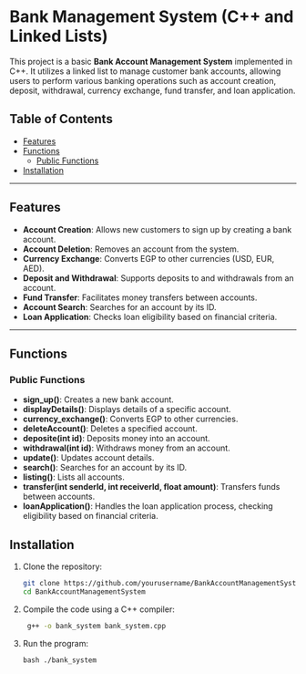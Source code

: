 # Bank Management System (C++ and Linked Lists)

This project is a basic **Bank Account Management System** implemented in C++. It utilizes a linked list to manage customer bank accounts, allowing users to perform various banking operations such as account creation, deposit, withdrawal, currency exchange, fund transfer, and loan application.

## Table of Contents
- [Features](#features)
- [Functions](#functions)
  - [Public Functions](#public-functions)
- [Installation](#installation)

---

## Features

- **Account Creation**: Allows new customers to sign up by creating a bank account.
- **Account Deletion**: Removes an account from the system.
- **Currency Exchange**: Converts EGP to other currencies (USD, EUR, AED).
- **Deposit and Withdrawal**: Supports deposits to and withdrawals from an account.
- **Fund Transfer**: Facilitates money transfers between accounts.
- **Account Search**: Searches for an account by its ID.
- **Loan Application**: Checks loan eligibility based on financial criteria.

---

## Functions

### Public Functions

- **sign_up()**: Creates a new bank account.
- **displayDetails()**: Displays details of a specific account.
- **currency_exchange()**: Converts EGP to other currencies.
- **deleteAccount()**: Deletes a specified account.
- **deposite(int id)**: Deposits money into an account.
- **withdrawal(int id)**: Withdraws money from an account.
- **update()**: Updates account details.
- **search()**: Searches for an account by its ID.
- **listing()**: Lists all accounts.
- **transfer(int senderId, int receiverId, float amount)**: Transfers funds between accounts.
- **loanApplication()**: Handles the loan application process, checking eligibility based on financial criteria.

## Installation

1. Clone the repository:
   ```bash
   git clone https://github.com/yourusername/BankAccountManagementSystem.git
   cd BankAccountManagementSystem

2. Compile the code using a C++ compiler:
   ```bash
    g++ -o bank_system bank_system.cpp
3. Run the program:
   ```
   bash ./bank_system
